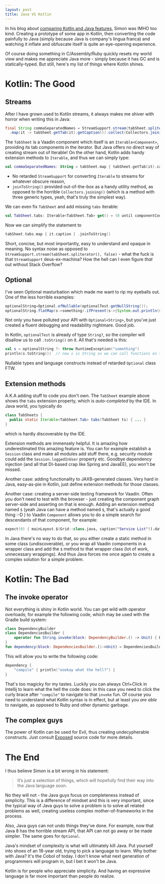 ```yaml
---
layout: post
title: Java VS Kotlin
---
```


In his blog about [comparing Kotlin and Java features](https://blog.simon-wirtz.de/kotlin-features-miss-java/), Simon was IMHO too kind. Creating a prototype of some app in Kotlin, then converting the code painfully to Java (simply because Java is company's lingua franca) and watching it inflate and obfuscate itself is quite an eye-opening experience.

Of course doing something in C/Assembly/Ruby quickly resets my world view and makes me appreciate Java more - simply because it has GC and is statically-typed. But still, here's my list of things where Kotlin shines.

# Kotlin: The Good

## Streams

After I have grown used to Kotlin streams, it always makes me shiver with horror when writing this in Java:
```java
final String commaSeparatedNames = StreamSupport.stream(tabSheet.spliterator(), false)
  .map(it -> tabSheet.getTab(it).getCaption()).collect(Collectors.joining(", "))
```
The `TabSheet` is a Vaadin component which itself is an `Iterable<Component>`, providing its tab components in the iterator. But Java offers no direct way of creating stream out of Iterable! On the other hand, Kotlin adds handy extension methods to `Iterable`, and thus we can simply type:
```kotlin
val commaSeparatedNames: String = tabSheet.map { tabSheet.getTab(it).caption } .joinToString()
```
* No retarded `StreamSupport` for converting `Iterable` to streams for whatever obscure reason,
* `joinToString()` provided out-of-the-box as a handy utility method, as opposed to the horrible `Collectors.joining()` (which is a method with three generic types, yeah, that's truly the simplest way).

We can even fix `TabSheet` and add missing `tabs` iterable:
```kotlin
val TabSheet.tabs: Iterable<TabSheet.Tab> get() = (0 until componentCount).map { getTab(it) }
```
Now we can simplify the statement to
```kotlin
tabSheet.tabs.map { it.caption } .joinToString()
```
Short, concise, but most importantly, easy to understand and opaque in meaning. No syntax noise as opposed to `StreamSupport.stream(tabSheet.spliterator(), false)` - what the fuck is that `StreamSupport` deus-ex-machina? How the hell can I even figure *that* out without Stack Overflow?

## Optional

I've seen Optional masturbation which made me want to rip my eyeballs out. One of the less horrible examples:
```java
optionalString=Optional.ofNullable(optionalTest.getNullString());
optionalString.flatMap(s->something).ifPresent(s->{System.out.println(s.toString());}).orElseThrow(()->new RuntimeException("something"));
```
Not only you have polluted your API with `Optional<String>`, but you've just created a fluent debugging and readability nightmare. Good job.

In Kotlin, `optionalTest` is already of type `String?`, so the compiler will disallow us to call `.toString()` on it. All that's needed is this:
```kotlin
val s = optionalString ?: throw RuntimeException("something")
println(s.toString())  // now s is String so we can call functions on that.
```

Nullable types and language constructs instead of retarded `Optional` class FTW.

## Extension methods

A.K.A adding stuff to code you don't own. The `TabSheet` example above shows the `tabs` extension property, which is *auto-completed* by the IDE. In Java world, you typically do
```java
class TabSheets {
  public static Iterable<TabSheet.Tab> tabs(TabSheet ts) { ... }
}
```
which is hardly discoverable by the IDE.

Extension methods are immensely helpful. It is amazing how underestimated this amazing
feature is. You can for example establish a `Session` class and make all modules add stuff
there, e.g. security module could add the `Session.loggedInUser` property etc. Goodbye
dependency injection (and all that DI-based crap like Spring and JavaEE), you won't be missed.

Another case: adding functionality to JAXB-generated classes. Very hard in Java,
easy-as-pie in Kotlin, just define extension methods for those classes.

Another case: creating a server-side testing framework for Vaadin. Often you don't need
to test with the browser - just creating the component graph server-side and asserting
on that is enough. Adding an extension method named `$` (yeah Java can have a method named
`$`, that's actually a good thing :-D ) to Vaadin `Component` allows you to do a
simple search for descendants of that component, for example:
```Kotlin
expect(0) { mainLayout.$(Grid::class.java, caption("Service List")).dataProvider.size(Query())
```
In Java there's no way to do that, so you either create a static method in some class
(undiscoverable), or you wrap all Vaadin components in a wrapper class and add the `$`
method to that wrapper class (lot of work, unnecessary wrappings). And thus Java forces
me once again to create a complex solution for a simple problem.

# Kotlin: The Bad

## The invoke operator

Not everything is shiny in Kotlin world. You can get wild with operator overloads; for example the following code, which may be used with the Gradle build system:
```kotlin
class DependencyBuilder
class DependenciesBuilder {
    operator fun String.invoke(block: DependencyBuilder.() -> Unit) { DependencyBuilder().block() }
}
fun dependency(block: DependenciesBuilder.()->Unit) = DependenciesBuilder().block()
```
This will allow you to write the following code:
```kotlin
dependency {
    "compile" { println("oookay what the hell?") }
}
```
That's too magicky for my tastes. Luckily you can always Ctrl+Click in Intellij to learn what the hell the code does: in this case you need to click the curly brace after `"compile"` to navigate to that `invoke` fun. Of course you need to understand what Kotlin syntax is in effect, but at least you *are able* to navigate, as opposed to Ruby and other dynamic garbage.

## The complex guys

The power of Kotlin can be used for Evil, thus creating undecypherable constructs. Just consult [Exposed](https://github.com/JetBrains/Exposed) source code for more details.

# The End

I thus believe Simon is a bit wrong in his statement:

> It’s just a selection of things, which will hopefully find their way into the Java language soon.

No they will not - the Java guys focus on completeness instead of simplicity.
This is a difference of mindset and this is very important, since the typical way of
Java guys to solve a problem is to solve all related problems as well, creating
useless complex mother-of-frameworks in the process.

Also, Java guys can not undo things they've done. For example, now that Java 8
has the horrible stream API, that API can not go away or be made simpler. The same goes for `Optional`.

Java's mindset of complexity is what will ultimately kill Java.
Put yourself into shoes of an 18-year old, trying to pick a language to learn.
Why bother with Java? It's the Cobol of today. I don't know what next generation
of programmers will program in, but I bet it won't be Java.

Kotlin is for people who appreciate simplicity. And having an expressive
language is far more important than people do realize.

